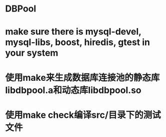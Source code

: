 
DBPool
======

make sure there is mysql-devel, mysql-libs, boost, hiredis, gtest in your system
======

使用make来生成数据库连接池的静态库libdbpool.a和动态库libdbpool.so
======
使用make check编译src/目录下的测试文件
======
